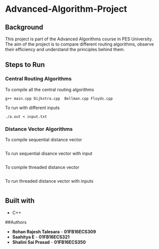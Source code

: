 # Advanced-Algorithm-Project

## Background
This project is part of the Advanced Algorithms course in PES University. 
The aim of the project is to compare different routing algorithms, observe their efficiency and understand the principles behind them.

## Steps to Run
### Central Routing Algorithms
To compile all the central routing algorithms
```
g++ main.cpp Dijkstra.cpp  Bellman.cpp Floyds.cpp 
```
To run with different inputs
``` 
./a.out < input.txt
```

### Distance Vector Algorithms
To compile sequential distance vector
```
```
To run sequential disance vector with input
```
```
To compile threaded distance vector
```
```
To run threaded distance vector with inputs
```
```

## Built with
* C++

##Authors
* **Rohan Rajesh Talesara** - **01FB16ECS309**
* **Saahitya E** - **01FB16ECS321**
* **Shalini Sai Prasad** - **01FB16ECS350**

